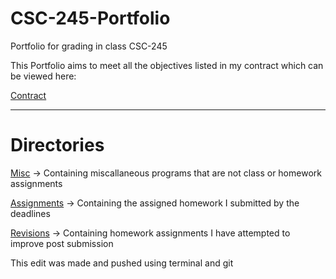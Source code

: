 # CSC-245-Portfolio
Portfolio for grading in class CSC-245

This Portfolio aims to meet all the objectives listed in my contract which can be viewed here:

[Contract](JamesContract.md)

--------------------------------------------------------------------

# Directories

[Misc](./Miscallaneous) &rarr; Containing miscallaneous programs that are not class or homework assignments

[Assignments](./HomeworkAssignments) &rarr; Containing the assigned homework I submitted by the deadlines

[Revisions](./RevisitedAssignments) &rarr; Containing homework assignments I have attempted to improve post submission

This edit was made and pushed using terminal and git